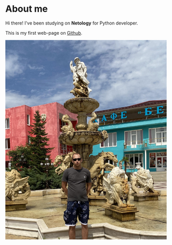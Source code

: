# About me
Hi there! I've been studying on **Netology** for Python developer.

This is my first web-page on [Github](https://topclassprogrammer.github.io/about_me/).

![Photo of me](photo.jpg)
